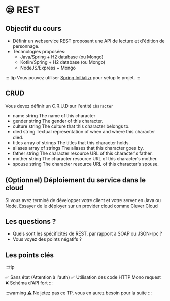 # :sleepy: REST

## Objectif du cours

- Définir un webservice REST proposant une API de lecture et d'édition de personnage.
- Technologies proposées:
  - Java/Spring + H2 database (ou Mongo)
  - Kotlin/Spring + H2 database (ou Mongo)
  - NodeJS/Express + Mongo
  
::: tip
Vous pouvez utiliser [Spring Initializr](https://start.spring.io/) pour setup le projet.
:::

## CRUD

Vous devez définir un C.R.U.D sur l'entité `Character`

- name	string	The name of this character
- gender	string	The gender of this character.
- culture	string	The culture that this character belongs to.
- died	string	Textual representation of when and where this character died.
- titles	array of strings	The titles that this character holds.
- aliases	array of strings	The aliases that this character goes by.
- father	string	The character resource URL of this character's father.
- mother	string	The character resource URL of this character's mother.
- spouse	string	The character resource URL of this character's spouse.

## (Optionnel) Déploiement du service dans le cloud
Si vous avez terminé de développer votre client et votre server en Java ou Node. Essayer de le déployer sur un provider cloud comme Clever Cloud

## Les questions ?

- Quels sont les spécificités de REST, par rapport à SOAP ou JSON-rpc ?
- Vous voyez des points négatifs ?

## Les points clés
:::tip

✅ Sans état (Attention à l'auth)
✅ Utilisation des code HTTP
Mono request
❌ Schéma d'API fort
:::

:::warning ⚠️ Ne jetez pas ce TP, vous en aurez besoin pour la suite :::
